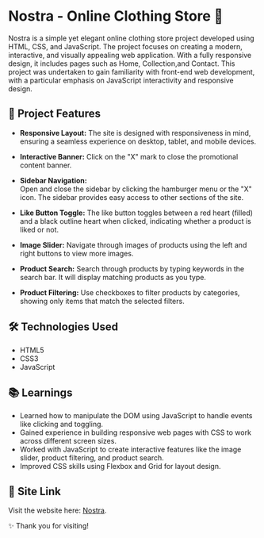 # Nostra - Online Clothing Store 👗

Nostra is a simple yet elegant online clothing store project developed using HTML, CSS, and JavaScript. The project focuses on creating a modern, interactive, and visually appealing web application. With a fully responsive design, it includes pages such as Home, Collection,and Contact. This project was undertaken to gain familiarity with front-end web development, with a particular emphasis on JavaScript interactivity and responsive design.

## 🚀 Project Features

- **Responsive Layout:** The site is designed with responsiveness in mind, ensuring a seamless experience on desktop, tablet, and mobile devices.

- **Interactive Banner:** Click on the "X" mark to close the promotional content banner.

- **Sidebar Navigation:**  
  Open and close the sidebar by clicking the hamburger menu or the "X" icon. The sidebar provides easy access to other sections of the site.

- **Like Button Toggle:** The like button toggles between a red heart (filled) and a black outline heart when clicked, indicating whether a product is liked or not.

- **Image Slider:** Navigate through images of products using the left and right buttons to view more images.

- **Product Search:** Search through products by typing keywords in the search bar. It will display matching products as you type.

- **Product Filtering:** Use checkboxes to filter products by categories, showing only items that match the selected filters.

## 🛠️ Technologies Used

- HTML5
- CSS3
- JavaScript

## 📚 Learnings

- Learned how to manipulate the DOM using JavaScript to handle events like clicking and toggling.
- Gained experience in building responsive web pages with CSS to work across different screen sizes.
- Worked with JavaScript to create interactive features like the image slider, product filtering, and product search.
- Improved CSS skills using Flexbox and Grid for layout design.

## 🔗 Site Link

Visit the website here: [Nostra](https://krishna-govarthini.github.io/nostra/).

✨ Thank you for visiting!
